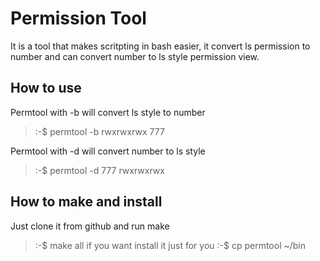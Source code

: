 Permission Tool
===============
It is a tool that makes scritpting in bash easier, it convert ls permission to number and can convert number to ls style permission view.


How to use
----------

Permtool with -b will convert ls style to number
> :-$ permtool -b rwxrwxrwx
> 777

Permtool with -d will convert number to ls style
> :-$ permtool -d 777
> rwxrwxrwx


How to make and install 
-----------------------

Just clone it from github and run make
> :-$ make all
if you want install it just for you
> :-$ cp permtool ~/bin

